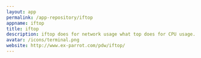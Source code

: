 ```yaml
---
layout: app
permalink: /app-repository/iftop
appname: iftop
title: iftop
description: iftop does for network usage what top does for CPU usage.
avatar: /icons/terminal.png
website: http://www.ex-parrot.com/pdw/iftop/
---
```


